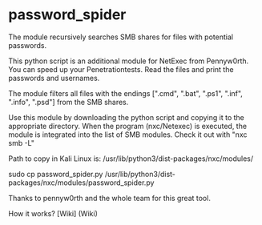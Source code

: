 # password_spider
The module recursively searches SMB shares for files with potential passwords.

This python script is an additional module for NetExec from Pennyw0rth.
You can speed up your Penetrationtests. Read the files and print the passwords and usernames.

The module filters all files with the endings [".cmd", ".bat", ".ps1", ".inf", ".info", ".psd"] from the SMB shares.

Use this module by downloading the python script and copying it to the appropriate directory.
When the program (nxc/Netexec) is executed, the module is integrated into the list of SMB modules. Check it out with "nxc smb -L"

Path to copy in Kali Linux is: /usr/lib/python3/dist-packages/nxc/modules/

sudo cp password_spider.py /usr/lib/python3/dist-packages/nxc/modules/password_spider.py

Thanks to pennyw0rth and the whole team for this great tool.

How it works? [Wiki] (Wiki)
